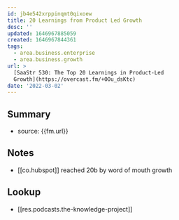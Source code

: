 ```yaml
---
id: jb4e542xrppinqmt0qixoew
title: 20 Learnings from Product Led Growth
desc: ''
updated: 1646967885059
created: 1646967844361
tags:
  - area.business.enterprise
  - area.business.growth
url: >
  [SaaStr 530: The Top 20 Learnings in Product-Led
  Growth](https://overcast.fm/+OOu_dsKtc)
date: '2022-03-02'
---
```

## Summary
- source: {{fm.url}}

## Notes
- [[co.hubspot]] reached 20b by word of mouth growth

## Lookup
- [[res.podcasts.the-knowledge-project]]

